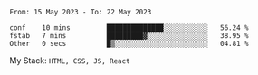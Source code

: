 <!--START_SECTION:waka-->

```text
From: 15 May 2023 - To: 22 May 2023

conf    10 mins         ██████████████░░░░░░░░░░░   56.24 %
fstab   7 mins          █████████▓░░░░░░░░░░░░░░░   38.95 %
Other   0 secs          █▒░░░░░░░░░░░░░░░░░░░░░░░   04.81 %
```

<!--END_SECTION:waka-->
My Stack: `HTML, CSS, JS, React`
